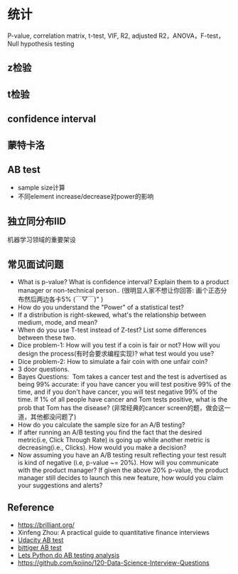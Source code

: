 # 统计

P-value, correlation matrix, t-test, VIF, R2, adjusted R2，ANOVA，F-test，Null hypothesis testing

## z检验

## t检验

## confidence interval

## 蒙特卡洛


## AB test
- sample size计算
- 不同element increase/decrease对power的影响

## 独立同分布IID
机器学习领域的重要架设

## 常见面试问题
- What is p-value? What is confidence interval? Explain them to a product manager or non-technical person.. (很明显人家不想让你回答: 画个正态分布然后两边各卡5% (￣▽￣)" )
- How do you understand the "Power" of a statistical test?
- If a distribution is right-skewed, what's the relationship between medium, mode, and mean?
- When do you use T-test instead of Z-test? List some differences between these two.
- Dice problem-1: How will you test if a coin is fair or not? How will you design the process(有时会要求编程实现)? what test would you use?
- Dice problem-2: How to simulate a fair coin with one unfair coin?
- 3 door questions.
- Bayes Questions:  Tom takes a cancer test and the test is advertised as being 99% accurate: if you have cancer you will test positive 99% of the time, and if you don't have cancer, you will test negative 99% of the time. If 1% of all people have cancer and Tom tests positive, what is the prob that Tom has the disease? (非常经典的cancer screen的题，做会这一道，其他都没问题了)
- How do you calculate the sample size for an A/B testing?
- If after running an A/B testing you find the fact that the desired metric(i.e, Click Through Rate) is going up while another metric is decreasing(i.e., Clicks). How would you make a decision?
- Now assuming you have an A/B testing result reflecting your test result is kind of negative (i.e, p-value ~= 20%). How will you communicate with the product manager?
If given the above 20% p-value, the product manager still decides to launch this new feature, how would you claim your suggestions and alerts?


## Reference
- https://brilliant.org/
- Xinfeng Zhou: A practical guide to quantitative finance interviews
- [Udacity AB test](https://www.udacity.com/course/ab-testing--ud257)
- [bittiger AB test](https://drive.google.com/file/d/15F2lpaW0wGU5WK9lR46ygUsBReYig_YE/view)
- [Lets Python do AB testing analysis](https://github.com/tlentali/leab)
- https://github.com/kojino/120-Data-Science-Interview-Questions
